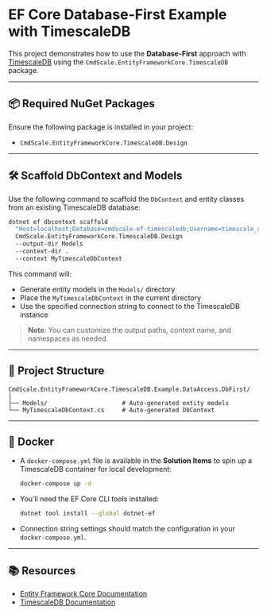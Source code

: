 ﻿# EF Core Database-First Example with TimescaleDB

This project demonstrates how to use the **Database-First** approach with [TimescaleDB](https://www.timescale.com/) using the `CmdScale.EntityFrameworkCore.TimescaleDB` package.

---

## 📦 Required NuGet Packages

Ensure the following package is installed in your project:

- `CmdScale.EntityFrameworkCore.TimescaleDB.Design`

---

## 🛠️ Scaffold DbContext and Models

Use the following command to scaffold the `DbContext` and entity classes from an existing TimescaleDB database:

```bash
dotnet ef dbcontext scaffold
  "Host=localhost;Database=cmdscale-ef-timescaledb;Username=timescale_admin;Password=R#!kro#GP43ra8Ae"
  CmdScale.EntityFrameworkCore.TimescaleDB.Design
  --output-dir Models
  --context-dir .
  --context MyTimescaleDbContext
```

This command will:

- Generate entity models in the `Models/` directory
- Place the `MyTimescaleDbContext` in the current directory
- Use the specified connection string to connect to the TimescaleDB instance

> **Note**: You can customize the output paths, context name, and namespaces as needed.

---

## 📁 Project Structure

```text
CmdScale.EntityFrameworkCore.TimescaleDB.Example.DataAccess.DbFirst/
│
├── Models/                     # Auto-generated entity models
└── MyTimescaleDbContext.cs     # Auto-generated DbContext
```

---

## 🐳 Docker

- A `docker-compose.yml` file is available in the **Solution Items** to spin up a TimescaleDB container for local development:

  ```bash
  docker-compose up -d
  ```

- You’ll need the EF Core CLI tools installed:

  ```bash
  dotnet tool install --global dotnet-ef
  ```

- Connection string settings should match the configuration in your `docker-compose.yml`.

---

## 📚 Resources

- [Entity Framework Core Documentation](https://learn.microsoft.com/en-us/ef/core/)
- [TimescaleDB Documentation](https://docs.timescale.com/)

